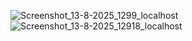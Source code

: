![Screenshot_13-8-2025_1299_localhost](https://github.com/user-attachments/assets/7f3c76d2-05d4-484c-95e0-8e293be193b7)
![Screenshot_13-8-2025_12918_localhost](https://github.com/user-attachments/assets/8f2e21f4-4e01-47bd-91a8-575e21cdd2c9)
